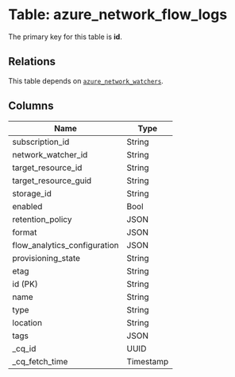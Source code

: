 # Table: azure_network_flow_logs


The primary key for this table is **id**.

## Relations
This table depends on [`azure_network_watchers`](azure_network_watchers.md).

## Columns
| Name          | Type          |
| ------------- | ------------- |
|subscription_id|String|
|network_watcher_id|String|
|target_resource_id|String|
|target_resource_guid|String|
|storage_id|String|
|enabled|Bool|
|retention_policy|JSON|
|format|JSON|
|flow_analytics_configuration|JSON|
|provisioning_state|String|
|etag|String|
|id (PK)|String|
|name|String|
|type|String|
|location|String|
|tags|JSON|
|_cq_id|UUID|
|_cq_fetch_time|Timestamp|